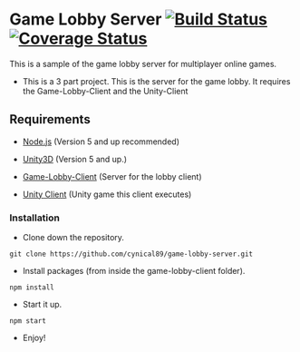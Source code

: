 # Game Lobby Server [![Build Status](https://travis-ci.org/cynical89/game-lobby-server.svg?branch=master)](https://travis-ci.org/cynical89/game-lobby-server) [![Coverage Status](https://coveralls.io/repos/github/cynical89/game-lobby-server/badge.svg?branch=master)](https://coveralls.io/github/cynical89/game-lobby-server?branch=master)
This is a sample of the game lobby server for multiplayer online games.

* This is a 3 part project. This is the server for the game lobby. It requires the Game-Lobby-Client and the Unity-Client

## Requirements
* [Node.js](https://nodejs.org/en/) (Version 5 and up recommended)
* [Unity3D](https://unity3d.com/get-unity/download) (Version 5 and up.)

* [Game-Lobby-Client](https://github.com/cynical89/game-lobby-client) (Server for the lobby client)
* [Unity Client](https://github.com/cynical89/unity-client) (Unity game this client executes)

### Installation

* Clone down the repository.
```
git clone https://github.com/cynical89/game-lobby-server.git
```

* Install packages (from inside the game-lobby-client folder).
```
npm install
```

* Start it up.
```
npm start
```

* Enjoy!
